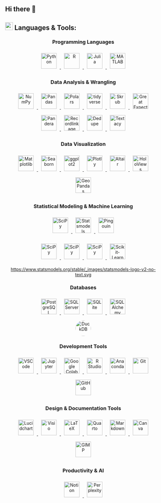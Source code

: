 ## Hi there 👋



<!-- LANGUAGES AND TOOLS SECTION -->
## <img src="https://media2.giphy.com/media/QssGEmpkyEOhBCb7e1/giphy.gif?cid=ecf05e47a0n3gi1bfqntqmob8g9aid1oyj2wr3ds3mg700bl&rid=giphy.gif" width ="25"> **Languages & Tools:**

<!-- > **Note:** All icon links and their sources are maintained in [assets/icon_links.md](assets/icon_links.md) for easy updates and maintenance. -->

<div align="center">

  <!-- Programming Languages -->
  <h3>Programming Languages</h3>
  <a href="https://www.python.org/" target="_blank"> <!-- Python -->
    <img style="margin: 10px" src="https://cdn.jsdelivr.net/gh/devicons/devicon@latest/icons/python/python-original.svg" alt="Python" height ="50"/>
  </a>  
<a href="https://www.r-project.org/" target="_blank"> <!-- R -->
    <img style="margin: 10px" src="https://cdn.jsdelivr.net/gh/devicons/devicon@latest/icons/r/r-original.svg" alt="R" height ="50"/>
  </a>
  <a href="https://julialang.org/" target="_blank"> <!-- Julia -->
    <img style="margin: 10px" src="https://cdn.jsdelivr.net/gh/devicons/devicon@latest/icons/julia/julia-original.svg" alt="Julia" height ="50"/>
  </a>
<a href="https://www.mathworks.com/products/matlab.html" target="_blank"> <!-- MATLAB -->
    <img style="margin: 10px" src="https://cdn.jsdelivr.net/gh/devicons/devicon@latest/icons/matlab/matlab-original.svg" alt="MATLAB" height ="50"/>
  </a>



  <!-- Data Analysis -->
  <h3>Data Analysis & Wrangling</h3>
<a href="https://numpy.org/doc/" target="_blank"> <!-- NumPy -->
    <img style="margin: 10px" src="https://cdn.jsdelivr.net/gh/devicons/devicon@latest/icons/numpy/numpy-original.svg" alt="NumPy" height ="50"/>
  </a>
  <a href="https://pandas.pydata.org/docs/" target="_blank"> <!-- Pandas -->
    <img style="margin: 10px" src="https://cdn.jsdelivr.net/gh/devicons/devicon@latest/icons/pandas/pandas-original.svg" alt="Pandas" height ="50"/>
  </a>   
<a href="https://pola.rs/" target="_blank"> <!-- Polars -->
    <img style="margin: 10px" src="https://avatars.githubusercontent.com/u/83768144?v=4" alt="Polars" height ="50"/>
  </a> 
<a href="https://www.tidyverse.org/" target="_blank"> <!-- tidyverse -->
    <img style="margin: 10px" src="https://tidyverse.tidyverse.org/logo.png" alt="tidyverse" height ="50"/>
  </a>
<a href="https://skrub-data.org/stable/" target="_blank"> <!-- Skrub -->
    <img style="margin: 10px" src="https://camo.githubusercontent.com/1aec270fe7bc344343c3522dcc47f33339fd7fb52b0e091b27d45219ac220566/68747470733a2f2f736b7275622d646174612e6769746875622e696f2f737461626c652f5f7374617469632f736b7275622e737667" alt="Skrub" height ="50"/>
<a href="https://greatexpectations.io/" target="_blank"> <!-- Great Expectations -->
    <img style="margin: 10px" src="https://avatars.githubusercontent.com/u/31670619?s=200&v=4" alt="Great Expectations" height ="50"/>
  </a> 
<a href="https://pandera.readthedocs.io/en/stable/" target="_blank"> <!-- Pandera -->
    <img style="margin: 10px" src="https://raw.githubusercontent.com/pandera-dev/pandera/master/docs/source/_static/pandera-logo.png" alt="Pandera" height ="50"/>
  </a>
<a href="https://recordlinkage.readthedocs.io/en/latest/" target="_blank"> <!-- Recordlinkage -->
  <img style="margin: 10px" src="https://blogger.googleusercontent.com/img/b/R29vZ2xl/AVvXsEhti0KOeJzQHmnp8D6GUW0Yw9Mlp6GKXNASj_k4CcBioDx6rVuOP-lnKxdlZkdbQW5B3R92CUmA3R8sXBkiKG4Z87ZYUX4-0HwpRZGOrxSXVKUxY6A3zPV8jPi6ikeNG_HiKw8_30bwlMlCDIaCpW-K-M8anlmucOWSQ812sHDCX5N-czGhKWXVWNn6/s320/recordlinkage_icon.png" alt="Recordlinkage" height="50"/>
  </a>
<a href="https://github.com/dedupeio/dedupe" target="_blank"> <!-- Dedupe -->
    <img style="margin: 10px" src="https://avatars.githubusercontent.com/u/27521766?s=48&v=4" alt="Dedupe" height ="50"/>
  </a> 
<a href="https://textacy.readthedocs.io/en/latest/" target="_blank"> <!-- Textacy -->
    <img style="margin: 10px" src="https://repository-images.githubusercontent.com/51014761/65a3a900-5bc9-11ea-83b6-a240979b1c37" alt="Textacy" height ="50"/>
  </a> 

  </a> 



  <!-- Data Visualization -->
  <h3>Data Visualization</h3>
<a href="https://matplotlib.org/" target="_blank"> <!-- Matplotlib -->
  <img style="margin: 10px" src="https://cdn.jsdelivr.net/gh/devicons/devicon@latest/icons/matplotlib/matplotlib-original.svg" alt="Matplotlib" height="50"/>
</a>
<a href="https://seaborn.pydata.org/index.html" target="_blank"> <!-- Seaborn -->
  <img style="margin: 10px" src="https://seaborn.pydata.org/_images/logo-mark-lightbg.svg" alt="Seaborn" height="50"/>
</a>
<a href="https://ggplot2.tidyverse.org/" target="_blank"> <!-- ggplot2 -->
    <img style="margin: 10px" src="https://ggplot2.tidyverse.org/logo.png" alt="ggplot2" height="50"/> 
</a>
<a href="https://plotly.com/" target="_blank"> <!-- Plotly -->
    <img style="margin: 10px" src="https://cdn.jsdelivr.net/gh/devicons/devicon/icons/plotly/plotly-original.svg" alt="Plotly" height="50"/> 
</a>
<a href="https://altair-viz.github.io/" target="_blank"> <!-- Altair -->
  <img style="margin: 10px" src="https://avatars.githubusercontent.com/u/22396732?s=200&v=4" alt="Altair" height="50"/>
</a>
<a href="https://holoviews.org/" target="_blank"> <!-- HoloViews -->
  <img style="margin: 10px" src="https://holoviews.org/_static/logo.png" alt="HoloViews" height="50"/>
</a>
<a href="https://geopandas.org/en/stable/" target="_blank"> <!-- GeoPandas -->
  <img style="margin: 10px" src="https://geopandas.org/en/stable/_images/geopandas_icon.png" alt="GeoPandas" height="50"/>
</a>


<!-- Missing Recordlinkage -->
<!-- Missing Splink -->

  
  <!-- Statistical Modeling & Machine Learning -->
  <h3>Statistical Modeling & Machine Learning</h3>
  <a href="https://scipy.org/" target="_blank"> <!-- SciPy -->
    <img style="margin: 10px" src="https://images.opencollective.com/scipy/c7e4afc/logo/256.png" alt="SciPy" height ="50"/>
  </a>
  <a href="https://www.statsmodels.org/stable/index.html" target="_blank"> <!-- Statsmodels -->
    <img style="margin: 10px" src="https://www.statsmodels.org/stable/_images/statsmodels-logo-v2-no-text.svg" alt="Statsmodels" height ="50"/>
  </a>
  <a href="https://pingouin-stats.org/build/html/index.html" target="_blank"> <!-- Pingouin -->
    <img style="margin: 10px" src="" alt="Pingouin" height ="50"/>
  </a>
  
  <a href="https://scipy.org/" target="_blank"> <!-- SciPy -->
    <img style="margin: 10px" src="https://images.opencollective.com/scipy/c7e4afc/logo/256.png" alt="SciPy" height ="50"/>
  </a>
  <a href="https://scipy.org/" target="_blank"> <!-- SciPy -->
    <img style="margin: 10px" src="https://images.opencollective.com/scipy/c7e4afc/logo/256.png" alt="SciPy" height ="50"/>
  </a>
  <a href="https://scipy.org/" target="_blank"> <!-- SciPy -->
    <img style="margin: 10px" src="https://images.opencollective.com/scipy/c7e4afc/logo/256.png" alt="SciPy" height ="50"/>
  </a>
  <a href="https://scikit-learn.org/stable/" target="_blank"> <!-- Scikit-Learn -->
    <img style="margin: 10px" src="https://upload.wikimedia.org/wikipedia/commons/thumb/0/05/Scikit_learn_logo_small.svg/1200px-Scikit_learn_logo_small.svg.png" alt="Scikit-Learn" height ="50"/>
  </a>         
 


https://www.statsmodels.org/stable/_images/statsmodels-logo-v2-no-text.svg



<!-- Databases -->
  <h3>Databases</h3>
  <a href="https://www.postgresql.org/" target="_blank"> <!-- PostgreSQL -->
    <img style="margin: 10px" src="https://cdn.jsdelivr.net/gh/devicons/devicon/icons/postgresql/postgresql-original.svg" alt="PostgreSQL" height ="50"/>
  </a>
  <a href="https://www.microsoft.com/en-us/sql-server" target="_blank"> <!-- PostgreSQL -->
    <img style="margin: 10px" src="https://cdn.jsdelivr.net/gh/devicons/devicon@latest/icons/microsoftsqlserver/microsoftsqlserver-original.svg" alt="SQL Server" height ="50"/>
  </a>  
  <a href="https://www.sqlite.org/docs.html" target="_blank"> <!-- SQLite -->
    <img style="margin: 10px" src="https://cdn.jsdelivr.net/gh/devicons/devicon/icons/sqlite/sqlite-original.svg" alt="SQLite" height ="50"/>
  </a>
  <a href="https://www.sqlalchemy.org/" target="_blank"> <!-- MySQL -->
    <img style="margin: 10px" src="https://cdn.jsdelivr.net/gh/devicons/devicon@latest/icons/sqlalchemy/sqlalchemy-original.svg" alt="SQLAlchemy" height="50"/>
  </a> 
  <a href="https://duckdb.org/" target="_blank"> <!-- DuckDB -->
    <img style="margin: 10px; width: 50px; height: 50px; border-radius: 50%; display: block;" src="https://blogger.googleusercontent.com/img/b/R29vZ2xl/AVvXsEjeUsQc_k2vEJ1TkcCL-UKEY1FHYjhwCIbAgVYdpW6qRsB3XsnT6n3mVueWPGfsEc_5aTL-vTAtMjqzBAvhUch6nKWFAmfmD82zJtOrXX9PRFmgV1Iq00m3tdhxYzR8yCtdWrs1E2WRwwYabW1y_v0CojyTKsYZhwch-iJUYnrD7S1QuHtIZQAex0Pv/s320/duckdb_icon.png" alt="DuckDB" height="50"/>
  </a>


  <!-- Development Tools -->
  <h3>Development Tools</h3>
  <a href="https://code.visualstudio.com/docs" target="_blank"> <!-- VScode -->
    <img style="margin: 10px" src="https://cdn.jsdelivr.net/gh/devicons/devicon/icons/vscode/vscode-original.svg" alt="VSCode" height ="50"/>
  </a>
  <a href="https://jupyter.org/" target="_blank"> <!-- Jupyter -->
    <img style="margin: 10px" src="https://cdn.jsdelivr.net/gh/devicons/devicon/icons/anaconda/anaconda-original.svg" alt="Jupyter" height="50"/>
  </a>
  <a href="https://colab.research.google.com/" target="_blank"> <!-- Google Colab -->
    <img style="margin: 10px" src="https://colab.research.google.com/img/colab_favicon_256px.png" alt="Google Colab" height="50"/>
  </a>
  <a href="https://posit.co/download/rstudio-desktop/" target="_blank"> <!-- R -->
    <img style="margin: 10px" src="https://cdn.jsdelivr.net/gh/devicons/devicon@latest/icons/rstudio/rstudio-original.svg" alt="R Studio" height ="50"/>
  </a>
  <a href="https://www.anaconda.com/" target="_blank"> <!-- Anaconda -->
    <img style="margin: 10px" src="https://cdn.jsdelivr.net/gh/devicons/devicon/icons/anaconda/anaconda-original.svg" alt="Anaconda" height="50"/>
  </a>
  <a href="https://github.com/" target="_blank"> <!-- Git -->
    <img style="margin: 10px" src="https://cdn.jsdelivr.net/gh/devicons/devicon/icons/git/git-original.svg" alt="Git" height ="50"/>
  </a>  
  <a href="https://docs.github.com/en" target="_blank"> <!-- GitHub -->
    <img style="margin: 10px" src="https://www.cloudfoundry.org/wp-content/uploads/github-outline-1.png" alt="GitHub" height ="50"/>
  </a>    



  <!-- Design & Documentation Tools -->
  <h3>Design & Documentation Tools</h3>
<a href="https://www.lucidchart.com/" target="_blank"> <!-- Lucidchart -->
  <img style="margin: 10px" src="https://cdn.jsdelivr.net/gh/devicons/devicon/icons/mermaid/mermaid-original.svg" alt="Lucidchart" height="50" />
</a>
<a href="https://www.microsoft.com/en-us/microsoft-365/visio/flowchart-software" target="_blank"> <!-- Visio -->
  <img style="margin: 10px" src="https://cdn.jsdelivr.net/gh/devicons/devicon/icons/microsoft/microsoft-original.svg" alt="Visio" height="50" />
</a>
<a href="https://www.latex-project.org/" target="_blank"> <!-- LaTeX -->
  <img style="margin: 10px" src="https://cdn.jsdelivr.net/gh/devicons/devicon/icons/latex/latex-original.svg" alt="LaTeX" height="50" />
</a>
<a href="https://quarto.org/" target="_blank"> <!-- Quarto -->
  <img style="margin: 10px" src="https://user-images.githubusercontent.com/1769619/195922332-4308bb3c-ccfd-47e6-b6a6-f48b94c22fcf.svg" alt="Quarto" height="50" />
</a>
  <a href="https://www.markdownguide.org/" target="_blank"> <!-- Markdown -->
    <img style="margin: 10px" src="https://icons.veryicon.com/png/o/business/vscode-program-item-icon/markdown-4.png" alt="Markdown" height ="50"/>
  </a>
<a href="https://www.canva.com/" target="_blank"> <!-- Canva -->
  <img style="margin: 10px" src="https://cdn.jsdelivr.net/gh/devicons/devicon/icons/canva/canva-original.svg" alt="Canva" height="50" />
</a>
<a href="https://www.gimp.org/" target="_blank"> <!-- GIMP -->
  <img style="margin: 10px" src="https://cdn.jsdelivr.net/gh/devicons/devicon/icons/gimp/gimp-original.svg" alt="GIMP" height="50" />
</a>


  <!-- Productivity & AI -->
  <h3>Productivity & AI</h3>
  <a href="https://www.notion.so/" target="_blank"> <!-- Notion -->
    <img style="margin: 10px" src="https://cdn.jsdelivr.net/gh/devicons/devicon@latest/icons/notion/notion-original.svg" alt="Notion" height="50"/>
  </a>  
  <a href="https://www.perplexity.ai/" target="_blank"> <!-- Perplexity -->
    <img style="margin: 10px" src="https://www.perplexity.ai/favicon.ico" alt="Perplexity" height="50"/>
  </a>

</div>
